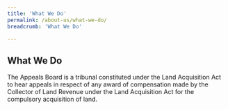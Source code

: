 ```yaml
---
title: 'What We Do'
permalink: /about-us/what-we-do/
breadcrumb: 'What We Do'

---
```



What We Do
---
The Appeals Board is a tribunal constituted under the Land Acquisition Act to hear appeals in respect of any award of compensation made by the Collector of Land Revenue under the Land Acquisition Act for the compulsory acquisition of land.
